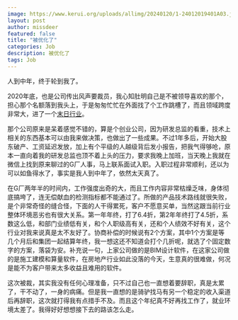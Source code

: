 ```yaml
---
image: https://www.kerui.org/uploads/allimg/20240120/1-24012019401A03.jpg 
layout: post
author: missdeer
featured: false
title: "被优化了"
categories: Job
description: 被优化了
tags: Job 
---
```

人到中年，终于轮到我了。

2020年底，也是公司传出风声要裁员，我心知肚明自己是不被领导喜欢的那个，担心那个名额落到我头上，于是匆匆忙忙在外面找了个工作跳槽了，而且领域跨度非常大，进了一个[末日行业](https://blog.ismisv.com/2020/12/996/)。

那个公司原来是呆着感觉不错的，算是个创业公司，因为研发总监的看重，技术上相关的东西基本可以由我来做决策，也做出了一些成果。不过1年多后，开始大股东破产、工资延迟发放，加上有个平级的人越级背后发小报告，把我气得够呛，原本一直向着我的研发总监也顶不着上头的压力，要求我晚上加班，当天晚上我就在微信上找到原来聊过的G厂人事，马上联系面试入职。入职过程非常顺利，还以为可以如鱼得水了，事实是我人到中年了，依然太天真了。

在G厂两年半的时间内，工作强度出奇的大，而且工作内容非常枯燥乏味，身体彻底搞垮了，连无偿献血的检测指标都不能通过了。所做的产品技术路线就很失败，是个非常奇怪的缝合怪，下面的人干得累死，客户不愿意买单，当然这跟当前行业整体环境恶劣也有很大关系。第一年年终，打了6.4折，第2年年终打了4.5折，系数这么低，和部门业绩低有关，和个人职级高有关，还和个人绩效不好有关，这个行业对我来说真是太不友好了。协商补偿的时候说有2个方案，其中1个方案是等几个月后和集团一起结算年终，我一想这还不知道会打个几折呢，就选了个固定数字的方案，落袋为安。补充说一句，上家公司做的是BIM设计软件，在这家公司做的是施工建模和算量软件，在房地产行业如此没落的今天，生意真的很难做，何况是能不为客户带来太多收益且难用的软件。

这次被裁，其实我没有任何心理准备，只不过自己也一直想着要辞职，真是太累了，干不动了，一身的病痛。但是我一直想的是骑驴找马有另一个稳定的收入渠道后再辞职，这次就打得我有点措手不及。而且这个年纪真不好再找工作了，就业环境太差了。我得好好想想接下去的路该怎么走。
